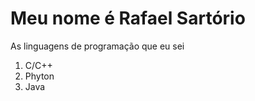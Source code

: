 <h1>Meu nome é Rafael Sartório</h1>
<p>As linguagens de programação que eu sei</p>
<ol>
 <li>C/C++</li>
 <li>Phyton</li>
 <li>Java</li>
</ol>
  
<!--  
**RafaelSar torio/RafaelSartorio** is a ✨ _special_ ✨ repository because its `README.md` (this file) appears on your GitHub profile.

Here are some ideas to get you started:
 
- 🔭 I’m currently working on ... 
- 🌱 I’m currently learning ...
- 👯 I’m looking to collaborate on ...  
- 🤔 I’m looking for help with ...
- 💬 Ask me about ...
- 📫 How to reach me: ...
- 😄 Pronouns: ... 
- ⚡ Fun fact: ...
-->
